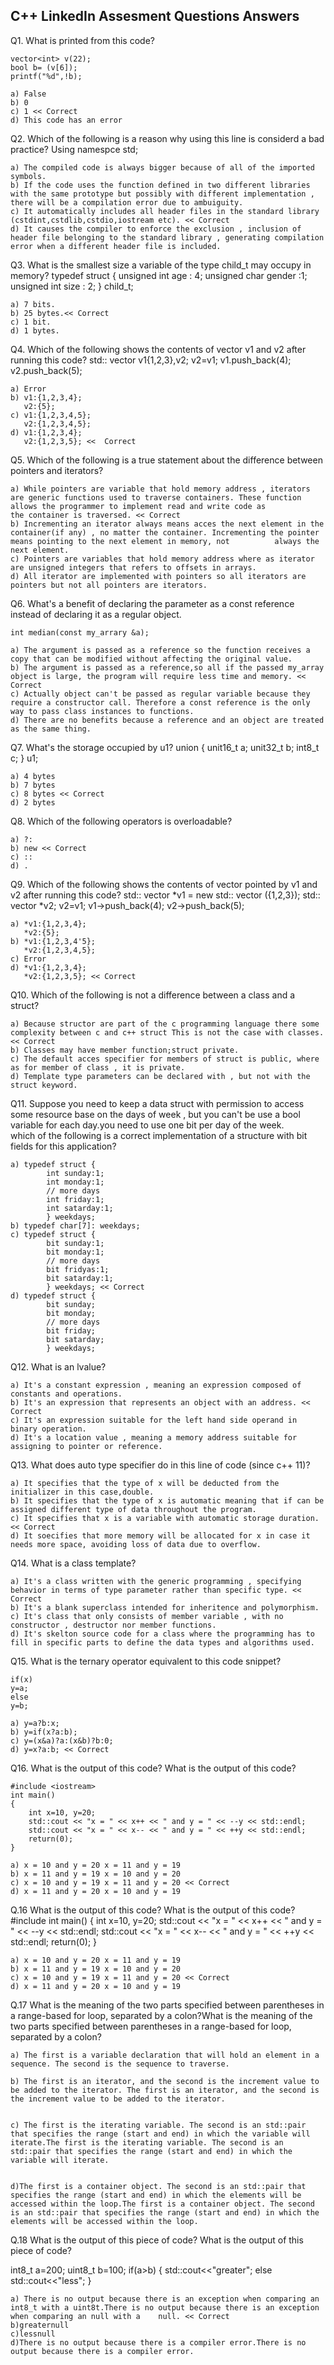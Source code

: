 C++ LinkedIn Assesment Questions Answers
-

Q1. What is printed from this code?

	vector<int> v(22);
	bool b= (v[6]);
	printf("%d",!b);
	
	a) False  
	b) 0
	c) 1 << Correct
	d) This code has an error

Q2. Which of the following is a reason why using this line is considerd a bad practice?
	Using namespce std;
	
	a) The compiled code is always bigger because of all of the imported symbols.
	b) If the code uses the function defined in two different libraries with the same prototype but possibly with different implementation , there will be a compilation error due to ambuiguity.
	c) It automatically includes all header files in the standard library (cstdint,cstdlib,cstdio,iostream etc). << Correct
	d) It causes the compiler to enforce the exclusion , inclusion of header file belonging to the standard library , generating compilation error when a different header file is included.

Q3. What is the smallest size a variable of the type child_t may occupy in memory?
	typedef struct {
		unsigned int age : 4;
		unsigned char gender :1;
		unsigned int size : 2;
		} child_t;

	a) 7 bits.
	b) 25 bytes.<< Correct
	c) 1 bit.
	d) 1 bytes. 

Q4. Which of the following shows the contents of vector v1 and v2 after running this code?
	std:: vector <int> v1{1,2,3},v2;
	v2=v1;
	v1.push_back(4);
	v2.push_back(5);

	a) Error
	b) v1:{1,2,3,4};
	   v2:{5};
	c) v1:{1,2,3,4,5};
	   v2:{1,2,3,4,5};
	d) v1:{1,2,3,4};
	   v2:{1,2,3,5}; <<  Correct

Q5. Which of the following is a true statement about the difference between pointers and iterators?
	
	a) While pointers are variable that hold memory address , iterators are generic functions used to traverse containers. These function allows the programmer to implement read and write code as 			the container is traversed. << Correct
	b) Incrementing an iterator always means acces the next element in the container(if any) , no matter the container. Incrementing the pointer means pointing to the next element in memory, not 			always the next element.
	c) Pointers are variables that hold memory address where as iterator are unsigned integers that refers to offsets in arrays.
	d) All iterator are implemented with pointers so all iterators are pointers but not all pointers are iterators.

Q6. What's a benefit of declaring the parameter as a const reference instead of declaring it as a regular 	object.
	
	int median(const my_arrary &a);
	
	a) The argument is passed as a reference so the function receives a copy that can be modified without affecting the original value. 
	b) The argument is passed as a reference,so all if the passed my_array object is large, the program will require less time and memory. << Correct
	c) Actually object can't be passed as regular variable because they require a constructor call. Therefore a const reference is the only way to pass class instances to functions.
	d) There are no benefits because a reference and an object are treated as the same thing.

Q7. What's the storage occupied by u1?
	union {
		unit16_t a;
		unit32_t b;
		int8_t c;
	} u1;
	
	a) 4 bytes
	b) 7 bytes 
	c) 8 bytes << Correct
	d) 2 bytes

Q8. Which of the following operators is overloadable?

	a) ?:
	b) new << Correct
	c) ::
	d) .

Q9. Which of the following shows the contents of vector pointed by v1 and v2 after running this code?
	std:: vector<int> *v1 = new std:: vector<int> ({1,2,3});
	std:: vector<int> *v2;
	v2=v1;
	v1->push_back(4);
	v2->push_back(5);

	a) *v1:{1,2,3,4};
	   *v2:{5};
	b) *v1:{1,2,3,4'5};
	   *v2:{1,2,3,4,5};
	c) Error
	d) *v1:{1,2,3,4};
	   *v2:{1,2,3,5}; << Correct

Q10. Which of the following is not a difference between a class and a struct?
	
	a) Because structor are part of the c programming language there some complexity between c and c++ struct This is not the case with classes. << Correct
	b) Classes may have member function;struct private.
	c) The default acces specifier for members of struct is public, where as for member of class , it is private.
	d) Template type parameters can be declared with , but not with the struct keyword.

Q11. Suppose you need to keep a data struct with permission to access some resource base on the days of week , but you can't be use a bool variable for each day.you need to use one bit per day of the week. 	
	which of the following is a correct implementation of a structure with bit fields for this application?

	a) typedef struct {
			int sunday:1;
			int monday:1;
			// more days 
			int friday:1;
			int satarday:1;
			} weekdays;
	b) typedef char[7]: weekdays;
	c) typedef struct {
			bit sunday:1;
			bit monday:1;
			// more days
			bit fridyas:1;
			bit satarday:1;
			} weekdays; << Correct
	d) typedef struct { 
			bit sunday;
			bit monday;
			// more days
			bit friday;
			bit satarday;
			} weekdays;

Q12. What is an lvalue?
	
	a) It's a constant expression , meaning an expression composed of constants and operations. 
	b) It's an expression that represents an object with an address. << Correct
	c) It's an expression suitable for the left hand side operand in binary operation.
	d) It's a location value , meaning a memory address suitable for assigning to pointer or reference.

Q13. What does auto type specifier do in this line of code (since c++ 11)?

	a) It specifies that the type of x will be deducted from the initializer in this case,double.
	b) It specifies that the type of x is automatic meaning that if can be assigned different type of data throughout the program.
	c) It specifies that x is a variable with automatic storage duration. << Correct
	d) It soecifies that more memory will be allocated for x in case it needs more space, avoiding loss of data due to overflow.

Q14. What is a class template?

	a) It's a class written with the generic programming , specifying behavior in terms of type parameter rather than specific type. << Correct
	b) It's a blank superclass intended for inheritence and polymorphism.
	c) It's class that only consists of member variable , with no constructor , destructor nor member functions.
	d) It's skelton source code for a class where the programming has to fill in specific parts to define the data types and algorithms used.

Q15. What is the ternary operator equivalent to this code snippet?

	if(x)
	y=a;
	else
	y=b;
	
	a) y=a?b:x;
	b) y=if(x?a:b);
	c) y=(x&a)?a:(x&b)?b:0;
	d) y=x?a:b; << Correct
	
Q16. What is the output of this code? What is the output of this code?

	#include <iostream>
	int main()
	{
		int x=10, y=20;
		std::cout << "x = " << x++ << " and y = " << --y << std::endl;
		std::cout << "x = " << x-- << " and y = " << ++y << std::endl;
		return(0); 
	}
	
	a) x = 10 and y = 20 x = 11 and y = 19
	b) x = 11 and y = 19 x = 10 and y = 20
	c) x = 10 and y = 19 x = 11 and y = 20 << Correct
	d) x = 11 and y = 20 x = 10 and y = 19
	



Q.16 What is the output of this code? What is the output of this code?
	#include <iostream>
	int main()
	{
	int x=10, y=20; 
	std::cout << "x = " << x++ << " and y = " << --y << std::endl; 
	std::cout << "x = " << x-- << " and y = " << ++y << std::endl;
	return(0);
	}
	
	
	a) x = 10 and y = 20 x = 11 and y = 19
	b) x = 11 and y = 19 x = 10 and y = 20
	c) x = 10 and y = 19 x = 11 and y = 20 << Correct
	d) x = 11 and y = 20 x = 10 and y = 19
	
Q.17 What is the meaning of the two parts specified between parentheses in a range-based for loop, separated by a colon?What is the meaning of the two parts specified between parentheses in a range-based for loop, separated by a colon?

	a) The first is a variable declaration that will hold an element in a sequence. The second is the sequence to traverse.
	
	b) The first is an iterator, and the second is the increment value to be added to the iterator. The first is an iterator, and the second is the increment value to be added to the iterator.


	c) The first is the iterating variable. The second is an std::pair that specifies the range (start and end) in which the variable will iterate.The first is the iterating variable. The second is an std::pair that specifies the range (start and end) in which the variable will iterate.


	d)The first is a container object. The second is an std::pair that specifies the range (start and end) in which the elements will be accessed within the loop.The first is a container object. The second is an std::pair that specifies the range (start and end) in which the elements will be accessed within the loop.
	
Q.18 What is the output of this piece of code? What is the output of this piece of code?

int8_t a=200;
uint8_t b=100; 
if(a>b) {
std::cout<<"greater"; 
else std::cout<<"less";
}


	a) There is no output because there is an exception when comparing an int8_t with a uint8t.There is no output because there is an exception when comparing an null with a 	 null. << Correct
	b)greaternull
	c)lessnull
	d)There is no output because there is a compiler error.There is no output because there is a compiler error.
	









	
